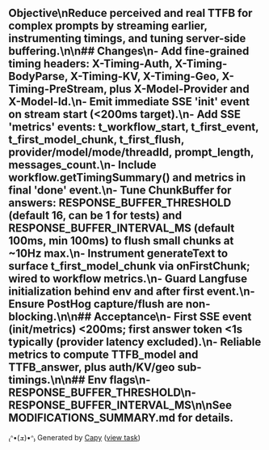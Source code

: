 ## Objective\nReduce perceived and real TTFB for complex prompts by streaming earlier, instrumenting timings, and tuning server-side buffering.\n\n## Changes\n- Add fine-grained timing headers: X-Timing-Auth, X-Timing-BodyParse, X-Timing-KV, X-Timing-Geo, X-Timing-PreStream, plus X-Model-Provider and X-Model-Id.\n- Emit immediate SSE 'init' event on stream start (<200ms target).\n- Add SSE 'metrics' events: t_workflow_start, t_first_event, t_first_model_chunk, t_first_flush, provider/model/mode/threadId, prompt_length, messages_count.\n- Include workflow.getTimingSummary() and metrics in final 'done' event.\n- Tune ChunkBuffer for answers: RESPONSE_BUFFER_THRESHOLD (default 16, can be 1 for tests) and RESPONSE_BUFFER_INTERVAL_MS (default 100ms, min 100ms) to flush small chunks at ~10Hz max.\n- Instrument generateText to surface t_first_model_chunk via onFirstChunk; wired to workflow metrics.\n- Guard Langfuse initialization behind env and after first event.\n- Ensure PostHog capture/flush are non-blocking.\n\n## Acceptance\n- First SSE event (init/metrics) <200ms; first answer token <1s typically (provider latency excluded).\n- Reliable metrics to compute TTFB_model and TTFB_answer, plus auth/KV/geo sub-timings.\n\n## Env flags\n- RESPONSE_BUFFER_THRESHOLD\n- RESPONSE_BUFFER_INTERVAL_MS\n\nSee MODIFICATIONS_SUMMARY.md for details.

₍ᐢ•(ܫ)•ᐢ₎ Generated by [Capy](https://capy.ai) ([view task](https://capy.ai/project/88d92368-35f3-4a9d-a478-24ddabb6c5d0/task/e77167ee-e470-4b2c-8334-bb15e9d9757b))